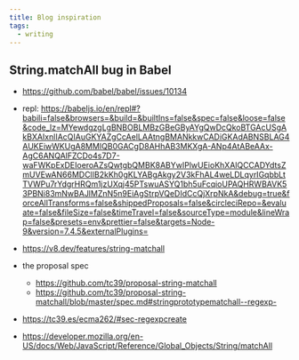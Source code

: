 ```yaml
---
title: Blog inspiration
tags:
  - writing
---
```


## String.matchAll bug in Babel
  - https://github.com/babel/babel/issues/10134
  - repl: https://babeljs.io/en/repl#?babili=false&browsers=&build=&builtIns=false&spec=false&loose=false&code_lz=MYewdgzgLgBNBOBLMBzGBeGByAYgQwDcQkoBTGAcUSgAkBXAIxnlIAcQIAuGKYAZgCcAelLAAtngBMANkkwCADiGKAdABNSBLAG4AUKEiwWKUgA8MMIQB0GACgD8AHhAB3MKXgA-ANp4AtABeAAx-AgC6ANQAlFZCDo4s7D7-waFWKpExDEIoeroAZsQwtgbQMBK8ABYwIPlwUEioKhXAlQCCADYdtsZmUVEwAN66MDClIB2kKh0gKLYABgAkgy2V3kFhAL4weLDLqyrIGqbbLtTVWPu7rYdgrHRQm1jzUXqj45PTswuASYQ1bh5uFcqioUPAQHRWBAVK53PBNi83mNwBAJlMZnN5n9EiAgStrpVQeDIdCcQjXrpNkA&debug=true&forceAllTransforms=false&shippedProposals=false&circleciRepo=&evaluate=false&fileSize=false&timeTravel=false&sourceType=module&lineWrap=false&presets=env&prettier=false&targets=Node-9&version=7.4.5&externalPlugins=
  - https://v8.dev/features/string-matchall

  - the proposal spec
    - https://github.com/tc39/proposal-string-matchall
    - https://github.com/tc39/proposal-string-matchall/blob/master/spec.md#stringprototypematchall--regexp-
  - https://tc39.es/ecma262/#sec-regexpcreate

  - https://developer.mozilla.org/en-US/docs/Web/JavaScript/Reference/Global_Objects/String/matchAll
